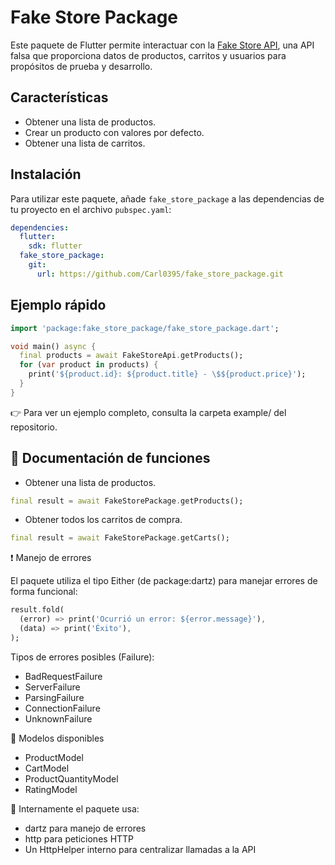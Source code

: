 # Fake Store Package

Este paquete de Flutter permite interactuar con la [Fake Store API](https://fakestoreapi.com/), una API falsa que proporciona datos de productos, carritos y usuarios para propósitos de prueba y desarrollo.

## Características

- Obtener una lista de productos.
- Crear un producto con valores por defecto.
- Obtener una lista de carritos.

## Instalación

Para utilizar este paquete, añade `fake_store_package` a las dependencias de tu proyecto en el archivo `pubspec.yaml`:

```yaml
dependencies:
  flutter:
    sdk: flutter
  fake_store_package:
    git:
      url: https://github.com/Carl0395/fake_store_package.git
```

## Ejemplo rápido

```dart
import 'package:fake_store_package/fake_store_package.dart';

void main() async {
  final products = await FakeStoreApi.getProducts();
  for (var product in products) {
    print('${product.id}: ${product.title} - \$${product.price}');
  }
}
```

👉 Para ver un ejemplo completo, consulta la carpeta example/ del repositorio.

## 📘 Documentación de funciones

- Obtener una lista de productos.

```dart
final result = await FakeStorePackage.getProducts();
```

- Obtener todos los carritos de compra.

```dart
final result = await FakeStorePackage.getCarts();
```

❗ Manejo de errores

El paquete utiliza el tipo Either (de package:dartz) para manejar errores de forma funcional:

```dart
result.fold(
  (error) => print('Ocurrió un error: ${error.message}'),
  (data) => print('Éxito'),
);
```

Tipos de errores posibles (Failure):

- BadRequestFailure
- ServerFailure
- ParsingFailure
- ConnectionFailure
- UnknownFailure

🧱 Modelos disponibles

- ProductModel
- CartModel
- ProductQuantityModel
- RatingModel

🔧 Internamente el paquete usa:

- dartz para manejo de errores
- http para peticiones HTTP
- Un HttpHelper interno para centralizar llamadas a la API

